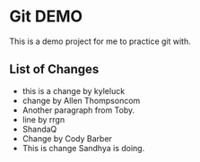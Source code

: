 # Git DEMO

This is a demo project for me to practice git with.
## List of Changes

* this is a change by kyleluck
* change by Allen Thompsoncom
* Another paragraph from Toby.
* line by rrgn
* ShandaQ
* Change by Cody Barber
* This is change Sandhya is doing.
